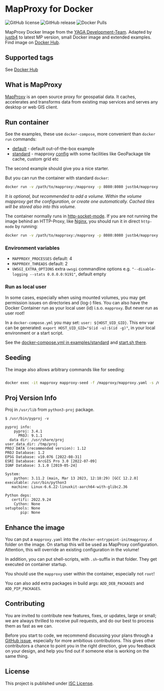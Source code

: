 # MapProxy for Docker

![GitHub license](https://img.shields.io/github/license/justb4/docker-mapproxy)
![GitHub release](https://img.shields.io/github/release/justb4/docker-mapproxy.svg)
![Docker Pulls](https://img.shields.io/docker/pulls/justb4/mapproxy.svg)

MapProxy Docker Image from the [YAGA Development-Team](https://github.com/yagajs).
Adapted by [justb4](https://github.com/justb4) to latest MP version, small Docker image and extended examples.
Find image on [Docker Hub](https://hub.docker.com/repository/docker/justb4/mapproxy).

## Supported tags

See  [Docker Hub](https://hub.docker.com/repository/docker/justb4/mapproxy)

## What is MapProxy

[MapProxy](https://mapproxy.org/) is an open source proxy for geospatial data. It caches, accelerates and transforms
data from existing map services and serves any desktop or web GIS client.

## Run container

See the examples, these use `docker-compose`, more convenient than `docker run` commands:

* [default](examples/default) - default out-of-the-box example
* [standard](examples/standard) - mapproxy [config](examples/standard/config/mapproxy.yaml) with some facilities like GeoPackage tile cache, custom grid etc

The second example should give you a nice starter.

But you can run the container with standard `docker`:

```bash
docker run -v /path/to/mapproxy:/mapproxy -p 8080:8080 justb4/mapproxy
```

*It is optional, but recommended to add a volume. Within the volume mapproxy get the configuration, or create one
automatically. Cached tiles will be stored also into this volume.*

The container normally runs in [http-socket-mode](http://uwsgi-docs.readthedocs.io/en/latest/HTTP.html). If you are not
running the image behind an HTTP-Proxy, like [Nginx](http://nginx.org/), you should run it in direct `http-mode` by running:

```bash
docker run -v /path/to/mapproxy:/mapproxy -p 8080:8080 justb4/mapproxy mapproxy http
```

### Environment variables

* `MAPPROXY_PROCESSES` default: 4
* `MAPPROXY_THREADS` default: 2
* `UWSGI_EXTRA_OPTIONS` extra `uwsgi` commandline options e.g. `"--disable-logging --stats 0.0.0.0:9191"`, default empty

### Run as local user

In some cases, especially when using mounted volumes, you may get permission issues on directories and (log-) files.
You can also have the Docker Container run as your local user (id) i.s.o. `mapproxy`. But never run as user root!

In a `docker-compose.yml` you may set: `user: ${HOST_UID_GID}`. This env var can be generated: `export HOST_UID_GID="$(id -u):$(id -g)"`, in your
local environment or a start script. 

See the [docker-compose.yml in examples/standard](examples/standard/docker-compose.yml) and 
[start.sh there](examples/standard/start.sh). 

## Seeding

The image also allows arbitrary commands like for seeding:

```bash 

docker exec -it mapproxy mapproxy-seed -f /mapproxy/mapproxy.yaml -s /mapproxy/seed.yaml --seed myseed1

```

## Proj Version Info

Proj in `/usr/lib` from `python3-proj` package.

```
$ /usr/bin/pyproj -v

pyproj info:
    pyproj: 3.4.1
      PROJ: 9.1.1
  data dir: /usr/share/proj
user_data_dir: /tmp/proj
PROJ DATA (recommended version): 1.12
PROJ Database: 1.2
EPSG Database: v10.076 [2022-08-31]
ESRI Database: ArcGIS Pro 3.0 [2022-07-09]
IGNF Database: 3.1.0 [2019-05-24]

System:
    python: 3.11.2 (main, Mar 13 2023, 12:18:29) [GCC 12.2.0]
executable: /usr/bin/python3
   machine: Linux-6.6.22-linuxkit-aarch64-with-glibc2.36

Python deps:
   certifi: 2022.9.24
    Cython: None
setuptools: None
       pip: None

```
## Enhance the image

You can put a `mapproxy.yaml` into the `/docker-entrypoint-initmapproxy.d` folder on the image. On startup this will be
used as MapProxy configuration. Attention, this will override an existing configuration in the volume!

In addition, you can put shell-scripts, with `.sh`-suffix in that folder. They get executed on container startup.

You should use the `mapproxy` user within the container, especially not `root`!

You can also add extra packages in build args: `ADD_DEB_PACKAGES` and `ADD_PIP_PACKAGES`.

## Contributing

You are invited to contribute new features, fixes, or updates, large or small; we are always thrilled to receive pull
requests, and do our best to process them as fast as we can.

Before you start to code, we recommend discussing your plans through a
[GitHub issue](https://github.com/justb4/docker-mapproxy/issues), especially for more ambitious contributions.
This gives other contributors a chance to point you in the right direction, give you feedback on your design, and help
you find out if someone else is working on the same thing.

## License

This project is published under [ISC License](LICENSE).
